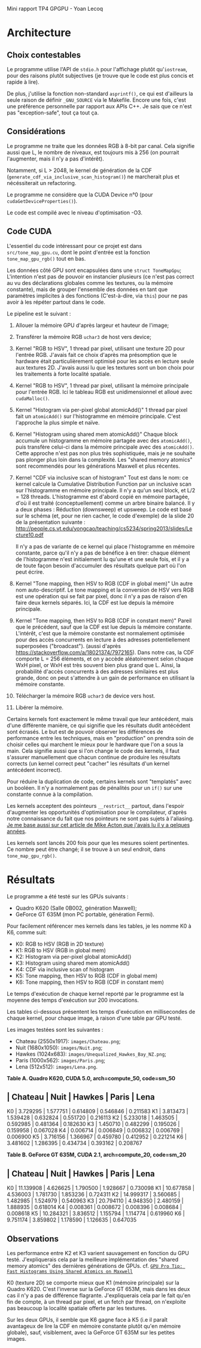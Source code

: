 Mini rapport TP4 GPGPU - Yoan Lecoq

# Architecture

## Choix contestables

Le programme utilise l'API de `stdio.h` pour l'affichage plutôt qu'`iostream`,
pour des raisons plutôt subjectives (je trouve que le code est plus concis et
rapide à lire).

De plus, j'utilise la fonction non-standard `asprintf()`, ce qui est
d'ailleurs la seule raison de définir `_GNU_SOURCE` via le Makefile.
Encore une fois, c'est une préférence personnelle par rapport aux APIs C++.
Je sais que ce n'est pas "exception-safe", tout ça tout ça.


## Considérations

Le programme ne traite que les données RGB à 8-bit par canal.
Cela signifie aussi que L, le nombre de niveaux, est toujours mis à 256
(on pourrait l'augmenter, mais il n'y a pas d'intérêt).

Notamment, si L > 2048, le kernel de génération de la CDF
(`generate_cdf_via_inclusive_scan_histogram()`) ne marcherait plus et
nécéssiterait un refactoring.

Le programme ne considère que la CUDA Device n°0
(pour `cudaGetDeviceProperties()`).

Le code est compilé avec le niveau d'optimisation -O3.


## Code CUDA

L'essentiel du code intéressant pour ce projet est dans `src/tone_map_gpu.cu`,
dont le point d'entrée est la fonction `tone_map_gpu_rgb()` tout en bas.

Les données côté GPU sont encapsulées dans une `struct ToneMapGpu`; L'intention
n'est pas de pouvoir en instancier plusieurs (ce n'est pas correct au vu des
déclarations globales comme les textures, ou la mémoire constante), mais
de grouper l'ensemble des données en tant que paramètres implicites à des
fonctions (C'est-à-dire, via `this`) pour ne pas avoir à les répéter partout
dans le code.

Le pipeline est le suivant :

1. Allouer la mémoire GPU d'après largeur et hauteur de l'image;

2. Transférer la mémoire RGB `uchar3` de host vers device;

3. Kernel "RGB to HSV", 1 thread par pixel, utilisant une texture 2D pour
   l'entrée RGB.
   J'avais fait ce choix d'après ma présomption que le hardware était
   particulièrement optimisé pour les accès en lecture seule aux
   textures 2D. J'avais aussi lu que les textures sont un bon choix pour les
   traitements à forte localité spatiale.

4. Kernel "RGB to HSV", 1 thread par pixel, utilisant la mémoire principale pour
   l'entrée RGB.
   Ici le tableau RGB est unidimensionnel et alloué avec `cudaMalloc()`.

5. Kernel "Histogram via per-pixel global atomicAdd()"
   1 thread par pixel fait un `atomicAdd()` sur l'histogramme en mémoire
   principale. C'est l'approche la plus simple et naïve.

6. Kernel "Histogram using shared mem atomicAdd()"
   Chaque block accumule un histogramme en mémoire partagée avec des
   `atomicAdd()`, puis transfère celui-ci dans la mémoire principale avec
   des `atomicAdd()`.
   Cette approche n'est pas non plus très sophistiquée, mais je ne souhaite pas
   plonger plus loin dans la complexité.
   Les "shared memory atomics" sont recommendés pour les générations
   Maxwell et plus récentes.

7. Kernel "CDF via inclusive scan of histogram"
   Tout est dans le nom: ce kernel calcule la Cumulative Distribution Function
   par un inclusive scan sur l'histogramme en mémoire principale.
   Il n'y a qu'un seul block, et L/2 = 128 threads.
   L'histogramme est d'abord copié en mémoire partagée, d'où il est
   traité (conceptuellement) comme un arbre binaire balancé.
   Il y a deux phases : Réduction (downsweep) et upsweep.
   Le code est basé sur le schéma (et, pour ne rien cacher, le code d'exemple) 
   de la slide 20 de la présentation suivante :
   http://people.cs.vt.edu/yongcao/teaching/cs5234/spring2013/slides/Lecture10.pdf

   Il n'y a pas de variante de ce kernel qui place l'histogramme en mémoire
   constante, parce qu'il n'y a pas de bénéfice à en tirer: chaque élément
   de l'histogramme n'est initialement lu qu'une et une seule fois, et il y a
   de toute façon besoin d'accumuler des résultats quelque part où l'on peut
   écrire.

8. Kernel "Tone mapping, then HSV to RGB (CDF in global mem)"
   Un autre nom auto-descriptif. Le tone mapping et la conversion de HSV vers
   RGB est une opération qui se fait par pixel, donc il n'y a pas de raison
   d'en faire deux kernels séparés.
   Ici, la CDF est lue depuis la mémoire principale.

9. Kernel "Tone mapping, then HSV to RGB (CDF in constant mem)"
   Pareil que le précédent, sauf que la CDF est lue depuis la mémoire
   constante. L'intérêt, c'est que la mémoire constante est normalement
   optimisée pour des accès concurrents en lecture à des adresses
   potentiellement superposées ("broadcast").
   (aussi d'après https://stackoverflow.com/a/18021374/7972165).
   Dans notre cas, la CDF comporte L = 256 éléments, et on y accède
   aléatoirement selon chaque WxH pixel, or WxH est très souvent bien
   plus grand que L.
   Ainsi, la probabilité d'accès concurrents à des adresses similaires
   est plus grande, donc on peut s'attendre à un gain de performance en
   utilisant la mémoire constante.

10. Télécharger la mémoire RGB `uchar3` de device vers host.
11. Libérer la mémoire.


Certains kernels font exactement le même travail que leur
antécédent, mais d'une différente manière, ce qui signifie que les résultats
dudit antécédent sont écrasés.
Le but est de pouvoir observer les différences de performance entre les
techniques, mais en "production" on prendra soin de choisir celles qui
marchent le mieux pour le hardware que l'on a sous la main.
Cela signifie aussi que si l'on change le code des kernels, il faut s'assurer
manuellement que chacun continue de produire les résultats corrects
(un kernel correct peut "cacher" les résultats d'un kernel antécédent
incorrect).

Pour réduire la duplication de code, certains kernels sont "templatés" avec
un booléen. Il n'y a normalement pas de pénalités pour un `if()` sur une
constante connue à la compilation.

Les kernels acceptent des pointeurs `__restrict__` partout, dans l'espoir
d'augmenter les opportunités d'optimisation pour le compilateur, d'après notre 
connaissance du fait que nos pointeurs ne sont pas sujets à l'aliasing.
[Je me base aussi sur cet article de Mike Acton que j'avais lu il y a qelques années](https://cellperformance.beyond3d.com/articles/2006/05/demystifying-the-restrict-keyword.html).

Les kernels sont lancés 200 fois pour que les mesures soient pertinentes.
Ce nombre peut être changé; il se trouve à un seul endroit, dans
`tone_map_gpu_rgb()`.


# Résultats

Le programme a été testé sur les GPUs suivants :
- Quadro K620 (Salle 0B002, génération Maxwell);
- GeForce GT 635M (mon PC portable, génération Fermi).

Pour facilement référencer mes kernels dans les tables, je les nomme
K0 à K6, comme suit:
- K0: RGB to HSV (RGB in 2D texture)
- K1: RGB to HSV (RGB in global mem)
- K2: Histogram via per-pixel global atomicAdd()
- K3: Histogram using shared mem atomicAdd()
- K4: CDF via inclusive scan of histogram
- K5: Tone mapping, then HSV to RGB (CDF in global mem)
- K6: Tone mapping, then HSV to RGB (CDF in constant mem)

Le temps d'exécution de chaque kernel reporté par le programme est 
la moyenne des temps d'exécution sur 200 invocations.

Les tables ci-dessous présentent les temps d'exécution en millisecondes
de chaque kernel, pour chaque image, à raison d'une table par GPU testé.

Les images testées sont les suivantes :
- Chateau (2550x1917): `images/Chateau.png`;
- Nuit (1680x1050): `images/Nuit.png`;
- Hawkes (1024x683): `images/Unequalized_Hawkes_Bay_NZ.png`;
- Paris (1000x562): `images/Paris.png`;
- Lena (512x512): `images/Lena.png`.

**Table A. Quadro K620, CUDA 5.0, arch=compute\_50, code=sm\_50**

   |  Chateau  |   Nuit   |  Hawkes  |   Paris  |   Lena
-----------------------------------------------------------
K0 |  3.729295 | 1.577751 | 0.614809 | 0.546846 | 0.211583
K1 |  3.813473 | 1.539428 | 0.632824 | 0.551720 | 0.216113
K2 |  5.233018 | 1.463505 | 0.592985 | 0.481364 | 0.182630
K3 |  1.450710 | 0.482299 | 0.195026 | 0.159958 | 0.067028
K4 |  0.006714 | 0.006849 | 0.006832 | 0.006769 | 0.006900
K5 |  3.716156 | 1.366967 | 0.459780 | 0.412952 | 0.221214
K6 |  3.481602 | 1.286395 | 0.434734 | 0.393162 | 0.208767


**Table B. GeForce GT 635M, CUDA 2.1, arch=compute\_20, code=sm\_20**

   |  Chateau  |   Nuit   |  Hawkes  |   Paris  |   Lena   
-----------------------------------------------------------
K0 | 11.139908 | 4.626625 | 1.790500 | 1.928667 | 0.730098 
K1 | 10.677858 | 4.536003 | 1.781730 | 1.853236 | 0.724311 
K2 | 14.999317 | 3.560685 | 1.482985 | 1.524979 | 0.540963 
K3 | 20.794110 | 4.948350 | 2.480159 | 1.888935 | 0.618014 
K4 |  0.008361 | 0.008672 | 0.008396 | 0.008684 | 0.008618 
K5 | 10.284321 | 3.836512 | 1.155794 | 1.114774 | 0.619960 
K6 |  9.751174 | 3.859802 | 1.178590 | 1.126635 | 0.647035 


## Observations

Les performance entre K2 et K3 varient sauvagement en fonction du GPU testé.
J'expliquerais cela par la meilleure implémentation des "shared memory atomics"
des dernières générations de GPUs.
cf. [`GPU Pro Tip: Fast Histograms Using Shared Atomics on Maxwell`](https://devblogs.nvidia.com/gpu-pro-tip-fast-histograms-using-shared-atomics-maxwell/)

K0 (texture 2D) se comporte mieux que K1 (mémoire principale) sur la
Quadro K620. C'est l'inverse sur la GeForce GT 653M, mais dans les deux cas
il n'y a pas de différence flagrante.
J'expliquerais cela par le fait qu'en fin de compte, à un thread par pixel, 
et un fetch par thread, on n'exploite pas beaucoup la localité spatiale
offerte par les textures.

Sur les deux GPUs, il semble que K6 gagne face à K5 (i.e il paraît
avantageux de lire la CDF en mémoire constante plutôt qu'en mémoire
globale), sauf, visiblement, avec la GeForce GT 635M sur les petites images.
